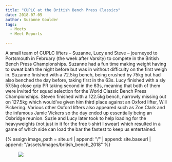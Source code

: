 ```yaml
---
title: "CUPLC at the British Bench Press Classics"
date: 2018-07-05
author: Suzanne Goulder
tags:
  - Meets
  - Meet Reports

---
```

A small team of CUPLC lifters – Suzanne, Lucy and Steve – journeyed to Portsmouth in February (the week after Varsity) to compete in the British Bench Press Championships. Suzanne had a fun time making weight having to sweat bath the night before but was in without difficulty on the first weigh in. Suzanne finished with a 72.5kg bench, being crushed by 75kg but had also benched the day before, taking first in the 63s. Lucy finished with a sly 57.5kg close grip PR taking second in the 63s, meaning that both of them were invited for squad selection for the World Classic Bench Press Championships. Steven finished with a 122.5kg bench, narrowly missing out on 127.5kg which would’ve given him third place against an Oxford lifter, Will Pickering. Various other Oxford lifters also appeared such as Zoe Clark and the infamous Jamie Vickers so the day ended up essentially being an Oxbridge reunion. Suzie and Lucy later took to help loading for the heavyweights (not just in it for the free t-shirt I swear) which resulted in a game of which side can load the bar the fastest to keep us entertained.

{% assign image_path = site.url | append: "/" | append: site.baseurl | append: "/assets/images/british_bench_2018" %}

<figure>
  <img src="{{ image_path }}/1.jpg">
</figure>
